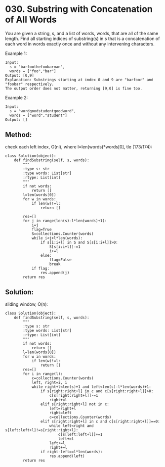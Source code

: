 # 030. Substring with Concatenation of All Words

You are given a string, s, and a list of words, words, that are all of the same length. Find all starting indices of substring(s) in s that is a concatenation of each word in words exactly once and without any intervening characters.

Example 1:

    Input:
      s = "barfoothefoobarman",
      words = ["foo","bar"]
    Output: [0,9]
    Explanation: Substrings starting at index 0 and 9 are "barfoor" and "foobar" respectively.
    The output order does not matter, returning [9,0] is fine too.

Example 2:

    Input:
      s = "wordgoodstudentgoodword",
      words = ["word","student"]
    Output: []
    
## Method:

check each left index, O(nl), where l=len(words)*words[0], tle (173/174):

    class Solution(object):
        def findSubstring(self, s, words):
            """
            :type s: str
            :type words: List[str]
            :rtype: List[int]
            """
            if not words:
                return []
            l=len(words[0])
            for w in words:
                if len(w)!=l:
                    return []
                    
            res=[]
            for j in range(len(s)-l*len(words)+1):
                i=j
                flag=True
                S=collections.Counter(words)
                while i<j+l*len(words):
                    if s[i:i+l] in S and S[s[i:i+l]]>0:
                        S[s[i:i+l]]-=1
                        i+=l
                    else:
                        flag=False
                        break
                if flag:
                    res.append(j)
            return res
            
## Solution:

sliding window, O(n):

    class Solution(object):
        def findSubstring(self, s, words):
            """
            :type s: str
            :type words: List[str]
            :rtype: List[int]
            """
            if not words:
                return []
            l=len(words[0])
            for w in words:
                if len(w)!=l:
                    return []
            res=[]
            for i in range(l):
                c=collections.Counter(words)
                left, right=i, i
                while right+l<len(s)+1 and left<len(s)-l*len(words)+1:
                    if s[right:right+l] in c and c[s[right:right+l]]>0:
                        c[s[right:right+l]]-=1
                        right+=l
                    elif s[right:right+l] not in c:
                        left=right+l
                        right=left
                        c=collections.Counter(words)
                    elif s[right:right+l] in c and c[s[right:right+l]]==0:
                        while left<right and s[left:left+l]!=s[right:right+l]:
                            c[s[left:left+l]]+=1
                            left+=l
                        left+=l
                        right+=l
                    if right-left==l*len(words):
                        res.append(left)
            return res